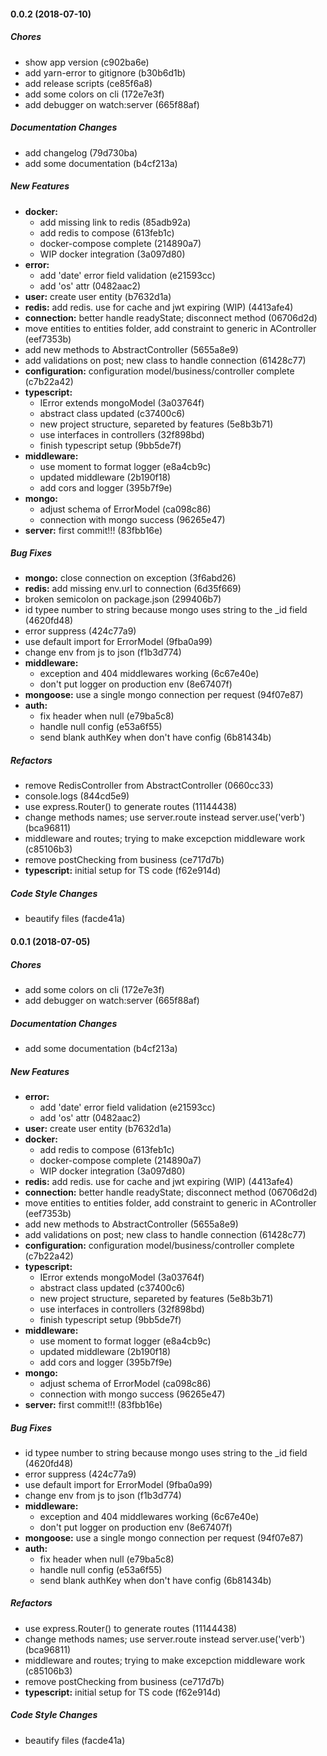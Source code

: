 #### 0.0.2 (2018-07-10)

##### Chores

*  show app version (c902ba6e)
*  add yarn-error to gitignore (b30b6d1b)
*  add release scripts (ce85f6a8)
*  add some colors on cli (172e7e3f)
*  add debugger on watch:server (665f88af)

##### Documentation Changes

*  add changelog (79d730ba)
*  add some documentation (b4cf213a)

##### New Features

* **docker:**
  *  add missing link to redis (85adb92a)
  *  add redis to compose (613feb1c)
  *  docker-compose complete (214890a7)
  *  WIP docker integration (3a097d80)
* **error:**
  *  add 'date' error field validation (e21593cc)
  *  add 'os' attr (0482aac2)
* **user:**  create user entity (b7632d1a)
* **redis:**  add redis. use for cache and jwt expiring (WIP) (4413afe4)
* **connection:**  better handle readyState; disconnect method (06706d2d)
*  move entities to entities folder, add constraint to generic in AController (eef7353b)
*  add new methods to AbstractController (5655a8e9)
*  add validations on post; new class to handle connection (61428c77)
* **configuration:**  configuration model/business/controller complete (c7b22a42)
* **typescript:**
  *  IError extends mongoModel (3a03764f)
  *  abstract class updated (c37400c6)
  *  new project structure, separeted by features (5e8b3b71)
  *  use interfaces in controllers (32f898bd)
  *  finish typescript setup (9bb5de7f)
* **middleware:**
  *  use moment to format logger (e8a4cb9c)
  *  updated middleware (2b190f18)
  *  add cors and logger (395b7f9e)
* **mongo:**
  *  adjust schema of ErrorModel (ca098c86)
  *  connection with mongo success (96265e47)
* **server:**  first commit!!! (83fbb16e)

##### Bug Fixes

* **mongo:**  close connection on exception (3f6abd26)
* **redis:**  add missing env.url to connection (6d35f669)
*  broken semicolon on package.json (299406b7)
*  id typee number to string because mongo uses string to the _id field (4620fd48)
*  error suppress (424c77a9)
*  use default import for ErrorModel (9fba0a99)
*  change env from js to json (f1b3d774)
* **middleware:**
  *  exception and 404 middlewares working (6c67e40e)
  *  don't put logger on production env (8e67407f)
* **mongoose:**  use a single mongo connection per request (94f07e87)
* **auth:**
  *  fix header when null (e79ba5c8)
  *  handle null config (e53a6f55)
  *  send blank authKey when don't have config (6b81434b)

##### Refactors

*  remove RedisController from AbstractController (0660cc33)
*  console.logs (844cd5e9)
*  use express.Router() to generate routes (11144438)
*  change methods names; use server.route instead server.use('verb') (bca96811)
*  middleware and routes; trying to make excepction middleware work (c85106b3)
*  remove postChecking from business (ce717d7b)
* **typescript:**  initial setup for TS code (f62e914d)

##### Code Style Changes

*  beautify files (facde41a)

#### 0.0.1 (2018-07-05)

##### Chores

*  add some colors on cli (172e7e3f)
*  add debugger on watch:server (665f88af)

##### Documentation Changes

*  add some documentation (b4cf213a)

##### New Features

* **error:**
  *  add 'date' error field validation (e21593cc)
  *  add 'os' attr (0482aac2)
* **user:**  create user entity (b7632d1a)
* **docker:**
  *  add redis to compose (613feb1c)
  *  docker-compose complete (214890a7)
  *  WIP docker integration (3a097d80)
* **redis:**  add redis. use for cache and jwt expiring (WIP) (4413afe4)
* **connection:**  better handle readyState; disconnect method (06706d2d)
*  move entities to entities folder, add constraint to generic in AController (eef7353b)
*  add new methods to AbstractController (5655a8e9)
*  add validations on post; new class to handle connection (61428c77)
* **configuration:**  configuration model/business/controller complete (c7b22a42)
* **typescript:**
  *  IError extends mongoModel (3a03764f)
  *  abstract class updated (c37400c6)
  *  new project structure, separeted by features (5e8b3b71)
  *  use interfaces in controllers (32f898bd)
  *  finish typescript setup (9bb5de7f)
* **middleware:**
  *  use moment to format logger (e8a4cb9c)
  *  updated middleware (2b190f18)
  *  add cors and logger (395b7f9e)
* **mongo:**
  *  adjust schema of ErrorModel (ca098c86)
  *  connection with mongo success (96265e47)
* **server:**  first commit!!! (83fbb16e)

##### Bug Fixes

*  id typee number to string because mongo uses string to the _id field (4620fd48)
*  error suppress (424c77a9)
*  use default import for ErrorModel (9fba0a99)
*  change env from js to json (f1b3d774)
* **middleware:**
  *  exception and 404 middlewares working (6c67e40e)
  *  don't put logger on production env (8e67407f)
* **mongoose:**  use a single mongo connection per request (94f07e87)
* **auth:**
  *  fix header when null (e79ba5c8)
  *  handle null config (e53a6f55)
  *  send blank authKey when don't have config (6b81434b)

##### Refactors

*  use express.Router() to generate routes (11144438)
*  change methods names; use server.route instead server.use('verb') (bca96811)
*  middleware and routes; trying to make excepction middleware work (c85106b3)
*  remove postChecking from business (ce717d7b)
* **typescript:**  initial setup for TS code (f62e914d)

##### Code Style Changes

*  beautify files (facde41a)

